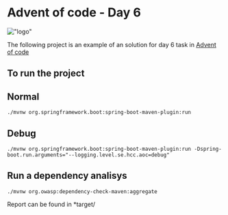 # Advent of code - Day 6

!["logo"]("./../highcoastcoding.png")

The following project is an example of an solution for day 6 task in [Advent of code](https://adventofcode.com/2021/day/6)


## To run the project

## Normal
```./mvnw org.springframework.boot:spring-boot-maven-plugin:run```

## Debug
```./mvnw org.springframework.boot:spring-boot-maven-plugin:run -Dspring-boot.run.arguments="--logging.level.se.hcc.aoc=debug"```

## Run a dependency analisys

```./mvnw org.owasp:dependency-check-maven:aggregate```

Report can be found in *target/